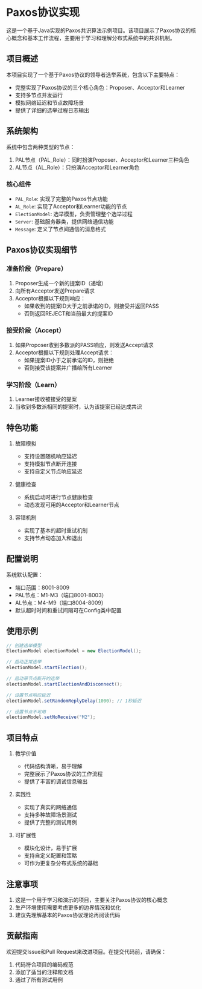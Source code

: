 # Paxos协议实现

这是一个基于Java实现的Paxos共识算法示例项目。该项目展示了Paxos协议的核心概念和基本工作流程，主要用于学习和理解分布式系统中的共识机制。

## 项目概述

本项目实现了一个基于Paxos协议的领导者选举系统，包含以下主要特点：

- 完整实现了Paxos协议的三个核心角色：Proposer、Acceptor和Learner
- 支持多节点并发运行
- 模拟网络延迟和节点故障场景
- 提供了详细的选举过程日志输出

## 系统架构

系统中包含两种类型的节点：

1. PAL节点（PAL_Role）：同时扮演Proposer、Acceptor和Learner三种角色
2. AL节点（AL_Role）：只扮演Acceptor和Learner角色

### 核心组件

- `PAL_Role`: 实现了完整的Paxos节点功能
- `AL_Role`: 实现了Acceptor和Learner功能的节点
- `ElectionModel`: 选举模型，负责管理整个选举过程
- `Server`: 基础服务器类，提供网络通信功能
- `Message`: 定义了节点间通信的消息格式

## Paxos协议实现细节

### 准备阶段（Prepare）

1. Proposer生成一个新的提案ID（递增）
2. 向所有Acceptor发送Prepare请求
3. Acceptor根据以下规则响应：
   - 如果收到的提案ID大于之前承诺的ID，则接受并返回PASS
   - 否则返回REJECT和当前最大的提案ID

### 接受阶段（Accept）

1. 如果Proposer收到多数派的PASS响应，则发送Accept请求
2. Acceptor根据以下规则处理Accept请求：
   - 如果提案ID小于之前承诺的ID，则拒绝
   - 否则接受该提案并广播给所有Learner

### 学习阶段（Learn）

1. Learner接收被接受的提案
2. 当收到多数派相同的提案时，认为该提案已经达成共识

## 特色功能

1. 故障模拟
   - 支持设置随机响应延迟
   - 支持模拟节点断开连接
   - 支持自定义节点响应延迟

2. 健康检查
   - 系统启动时进行节点健康检查
   - 动态发现可用的Acceptor和Learner节点

3. 容错机制
   - 实现了基本的超时重试机制
   - 支持节点动态加入和退出

## 配置说明

系统默认配置：
- 端口范围：8001-8009
- PAL节点：M1-M3（端口8001-8003）
- AL节点：M4-M9（端口8004-8009）
- 默认超时时间和重试间隔可在Config类中配置

## 使用示例

```java
// 创建选举模型
ElectionModel electionModel = new ElectionModel();

// 启动正常选举
electionModel.startElection();

// 启动带节点断开的选举
electionModel.startElectionAndDisconnect();

// 设置节点响应延迟
electionModel.setRandomReplyDelay(1000); // 1秒延迟

// 设置节点不可用
electionModel.setNoReceive("M2");
```

## 项目特点

1. 教学价值
   - 代码结构清晰，易于理解
   - 完整展示了Paxos协议的工作流程
   - 提供了丰富的调试信息输出

2. 实践性
   - 实现了真实的网络通信
   - 支持多种故障场景测试
   - 提供了完整的测试用例

3. 可扩展性
   - 模块化设计，易于扩展
   - 支持自定义配置和策略
   - 可作为更复杂分布式系统的基础

## 注意事项

1. 这是一个用于学习和演示的项目，主要关注Paxos协议的核心概念
2. 生产环境使用需要考虑更多的边界情况和优化
3. 建议先理解基本的Paxos协议理论再阅读代码

## 贡献指南

欢迎提交Issue和Pull Request来改进项目。在提交代码前，请确保：

1. 代码符合项目的编码规范
2. 添加了适当的注释和文档
3. 通过了所有测试用例
